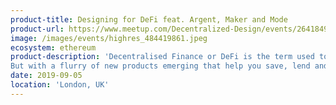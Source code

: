 ```yaml
---
product-title: Designing for DeFi feat. Argent, Maker and Mode
product-url: https://www.meetup.com/Decentralized-Design/events/264184974/
image: /images/events/highres_484419861.jpeg
ecosystem: ethereum
product-description: 'Decentralised Finance or DeFi is the term used to describe financial services built on decentralised technologies like blockchain. So far so boring right?
But with a flurry of new products emerging that help you save, lend and borrow without a bank, we are starting to see more reasons to take notice of the crypto revolution.'  
date: 2019-09-05
location: 'London, UK'
---
```

